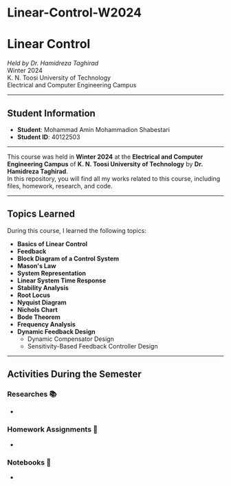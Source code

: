# Linear-Control-W2024
 
# Linear Control
*Held by Dr. Hamidreza Taghirad*  
Winter 2024  
K. N. Toosi University of Technology  
Electrical and Computer Engineering Campus

---

## Student Information

- **Student**: Mohammad Amin Mohammadion Shabestari
- **Student ID**: 40122503

---

This course was held in **Winter 2024** at the **Electrical and Computer Engineering Campus** of **K. N. Toosi University of Technology** by **Dr. Hamidreza Taghirad**.  
In this repository, you will find all my works related to this course, including files, homework, research, and code.  

---

## Topics Learned

During this course, I learned the following topics:

- **Basics of Linear Control**
- **Feedback**
- **Block Diagram of a Control System**
- **Mason's Law**
- **System Representation**
- **Linear System Time Response**
- **Stability Analysis**
- **Root Locus**
- **Nyquist Diagram**
- **Nichols Chart**
- **Bode Theorem**
- **Frequency Analysis**
- **Dynamic Feedback Design**
  - Dynamic Compensator Design
  - Sensitivity-Based Feedback Controller Design

---

## Activities During the Semester

### Researches 📚

- 

### Homework Assignments 📑

- 

### Notebooks 📓

- 



